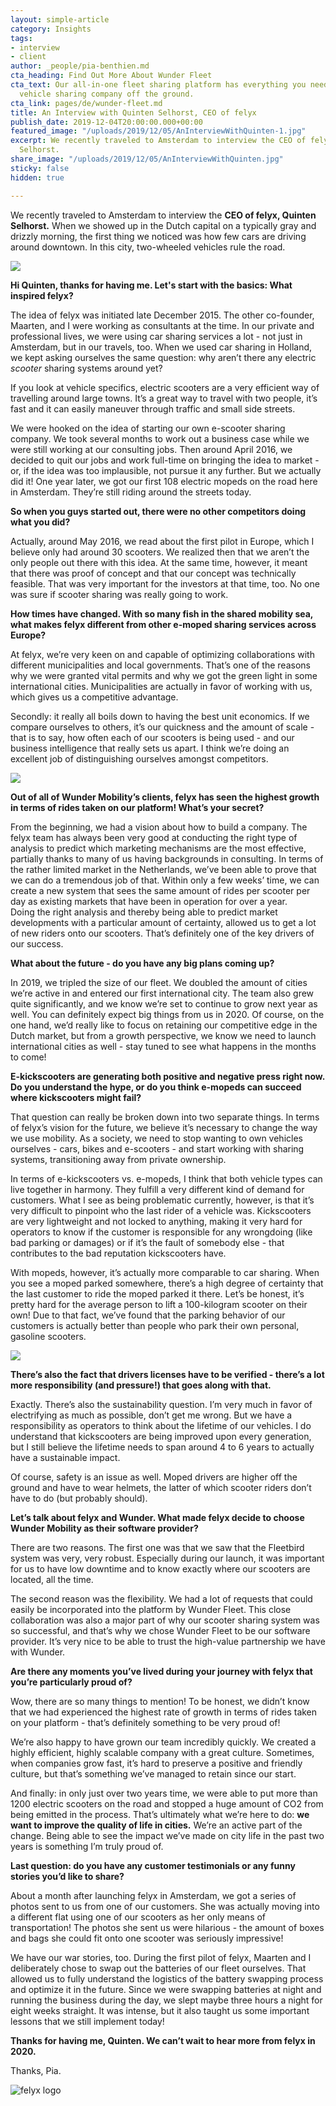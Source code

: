 ```yaml
---
layout: simple-article
category: Insights
tags:
- interview
- client
author: _people/pia-benthien.md
cta_heading: Find Out More About Wunder Fleet
cta_text: Our all-in-one fleet sharing platform has everything you need to get your
  vehicle sharing company off the ground.
cta_link: pages/de/wunder-fleet.md
title: An Interview with Quinten Selhorst, CEO of felyx
publish_date: 2019-12-04T20:00:00.000+00:00
featured_image: "/uploads/2019/12/05/AnInterviewWithQuinten-1.jpg"
excerpt: We recently traveled to Amsterdam to interview the CEO of felyx, Quinten
  Selhorst.
share_image: "/uploads/2019/12/05/AnInterviewWithQuinten.jpg"
sticky: false
hidden: true

---
```

We recently traveled to Amsterdam to interview the **CEO of felyx, Quinten Selhorst.** When we showed up in the Dutch capital on a typically gray and drizzly morning, the first thing we noticed was how few cars are driving around downtown. In this city, two-wheeled vehicles rule the road.

![](/uploads/2019/12/05/AnInterviewWithQuinten.jpg)

**Hi Quinten, thanks for having me. Let's start with the basics: What inspired felyx?**

The idea of felyx was initiated late December 2015. The other co-founder, Maarten, and I were working as consultants at the time. In our private and professional lives, we were using car sharing services a lot - not just in Amsterdam, but in our travels, too. When we used car sharing in Holland, we kept asking ourselves the same question: why aren’t there any electric _scooter_ sharing systems around yet?

If you look at vehicle specifics, electric scooters are a very efficient way of travelling around large towns. It’s a great way to travel with two people, it’s fast and it can easily maneuver through traffic and small side streets.

We were hooked on the idea of starting our own e-scooter sharing company. We took several months to work out a business case while we were still working at our consulting jobs. Then around April 2016, we decided to quit our jobs and work full-time on bringing the idea to market - or, if the idea was too implausible, not pursue it any further. But we actually did it! One year later, we got our first 108 electric mopeds on the road here in Amsterdam. They’re still riding around the streets today.

  
**So when you guys started out, there were no other competitors doing what you did?**

Actually, around May 2016, we read about the first pilot in Europe, which I believe only had around 30 scooters. We realized then that we aren’t the only people out there with this idea. At the same time, however, it meant that there was proof of concept and that our concept was technically feasible. That was very important for the investors at that time, too. No one was sure if scooter sharing was really going to work.

**How times have changed. With so many fish in the shared mobility sea, what makes felyx different from other e-moped sharing services across Europe?**

At felyx, we’re very keen on and capable of optimizing collaborations with different municipalities and local governments. That’s one of the reasons why we were granted vital permits and why we got the green light in some international cities. Municipalities are actually in favor of working with us, which gives us a competitive advantage.

Secondly: it really all boils down to having the best unit economics. If we compare ourselves to others, it’s our quickness and the amount of scale - that is to say, how often each of our scooters is being used - and our business intelligence that really sets us apart. I think we’re doing an excellent job of distinguishing ourselves amongst competitors.

![](/uploads/2019/12/04/felyxblog_bike.jpg)

**Out of all of Wunder Mobility’s clients, felyx has seen the highest growth in terms of rides taken on our platform! What’s your secret?**

From the beginning, we had a vision about how to build a company. The felyx team has always been very good at conducting the right type of analysis to predict which marketing mechanisms are the most effective, partially thanks to many of us having backgrounds in consulting. In terms of the rather limited market in the Netherlands, we’ve been able to prove that we can do a tremendous job of that. Within only a few weeks’ time, we can create a new system that sees the same amount of rides per scooter per day as existing markets that have been in operation for over a year.  
Doing the right analysis and thereby being able to predict market developments with a particular amount of certainty, allowed us to get a lot of new riders onto our scooters. That’s definitely one of the key drivers of our success.

**What about the future - do you have any big plans coming up?**

In 2019, we tripled the size of our fleet. We doubled the amount of cities we’re active in and entered our first international city. The team also grew quite significantly, and we know we’re set to continue to grow next year as well. You can definitely expect big things from us in 2020. Of course, on the one hand, we’d really like to focus on retaining our competitive edge in the Dutch market, but from a growth perspective, we know we need to launch international cities as well - stay tuned to see what happens in the months to come!

**E-kickscooters are generating both positive and negative press right now. Do you understand the hype, or do you think e-mopeds can succeed where kickscooters might fail?**

That question can really be broken down into two separate things. In terms of felyx’s vision for the future, we believe it’s necessary to change the way we use mobility. As a society, we need to stop wanting to own vehicles ourselves - cars, bikes and e-scooters - and start working with sharing systems, transitioning away from private ownership.

In terms of e-kickscooters vs. e-mopeds, I think that both vehicle types can live together in harmony. They fulfill a very different kind of demand for customers. What I see as being problematic currently, however, is that it’s very difficult to pinpoint who the last rider of a vehicle was. Kickscooters are very lightweight and not locked to anything, making it very hard for operators to know if the customer is responsible for any wrongdoing (like bad parking or damages) or if it’s the fault of somebody else - that contributes to the bad reputation kickscooters have.

With mopeds, however, it’s actually more comparable to car sharing. When you see a moped parked somewhere, there’s a high degree of certainty that the last customer to ride the moped parked it there. Let’s be honest, it’s pretty hard for the average person to lift a 100-kilogram scooter on their own! Due to that fact, we’ve found that the parking behavior of our customers is actually better than people who park their own personal, gasoline scooters.

![](/uploads/2019/12/04/Felyxblog2_scooterstock.jpg)

**There’s also the fact that drivers licenses have to be verified - there’s a lot more responsibility (and pressure!) that goes along with that.**

Exactly. There’s also the sustainability question. I’m very much in favor of electrifying as much as possible, don’t get me wrong. But we have a responsibility as operators to think about the lifetime of our vehicles. I do understand that kickscooters are being improved upon every generation, but I still believe the lifetime needs to span around 4 to 6 years to actually have a sustainable impact.

Of course, safety is an issue as well. Moped drivers are higher off the ground and have to wear helmets, the latter of which scooter riders don’t have to do (but probably should).

**Let’s talk about felyx and Wunder. What made felyx decide to choose Wunder Mobility as their software provider?**

There are two reasons. The first one was that we saw that the Fleetbird system was very, very robust. Especially during our launch, it was important for us to have low downtime and to know exactly where our scooters are located, all the time.

The second reason was the flexibility. We had a lot of requests that could easily be incorporated into the platform by Wunder Fleet. This close collaboration was also a major part of why our scooter sharing system was so successful, and that’s why we chose Wunder Fleet to be our software provider. It’s very nice to be able to trust the high-value partnership we have with Wunder.

**Are there any moments you’ve lived during your journey with felyx that you’re particularly proud of?**

Wow, there are so many things to mention! To be honest, we didn’t know that we had experienced the highest rate of growth in terms of rides taken on your platform - that’s definitely something to be very proud of!

We’re also happy to have grown our team incredibly quickly. We created a highly efficient, highly scalable company with a great culture. Sometimes, when companies grow fast, it’s hard to preserve a positive and friendly culture, but that’s something we’ve managed to retain since our start.

And finally: in only just over two years time, we were able to put more than 1200 electric scooters on the road and stopped a huge amount of CO2 from being emitted in the process. That’s ultimately what we’re here to do: **we want to improve the quality of life in cities.** We’re an active part of the change. Being able to see the impact we’ve made on city life in the past two years is something I’m truly proud of.

**Last question: do you have any customer testimonials or any funny stories you’d like to share?**

About a month after launching felyx in Amsterdam, we got a series of photos sent to us from one of our customers. She was actually moving into a different flat using one of our scooters as her only means of transportation! The photos she sent us were hilarious - the amount of boxes and bags she could fit onto one scooter was seriously impressive!

We have our war stories, too. During the first pilot of felyx, Maarten and I deliberately chose to swap out the batteries of our fleet ourselves. That allowed us to fully understand the logistics of the battery swapping process and optimize it in the future. Since we were swapping batteries at night and running the business during the day, we slept maybe three hours a night for eight weeks straight. It was intense, but it also taught us some important lessons that we still implement today!

**Thanks for having me, Quinten. We can’t wait to hear more from felyx in 2020.**

Thanks, Pia.

![felyx logo](/uploads/2019/12/04/logofelyx-new.jpg)